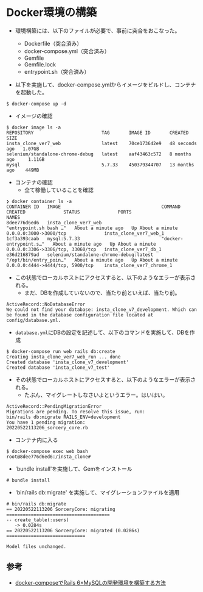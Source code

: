 # Docker環境の構築

- 環境構築には、以下のファイルが必要で、事前に突合をおこなった。
  - Dockerfile（突合済み）
  - docker-compose.yml（突合済み）
  - Gemfile
  - Gemfile.lock
  - entrypoint.sh（突合済み）

- 以下を実施して、docker-compose.ymlからイメージをビルドし、コンテナを起動した。
```
$ docker-compose up -d
```

- イメージの確認
```
$ docker image ls -a
REPOSITORY                         TAG       IMAGE ID       CREATED          SIZE
insta_clone_ver7_web               latest    70ce173642e9   48 seconds ago   1.07GB
selenium/standalone-chrome-debug   latest    aaf43463c572   8 months ago     1.11GB
mysql                              5.7.33    450379344707   13 months ago    449MB
```

- コンテナの確認
  - 全て稼働していることを確認
```
❯ docker container ls -a
CONTAINER ID   IMAGE                                     COMMAND                  CREATED              STATUS              PORTS                               NAMES
8dee776d6ed6   insta_clone_ver7_web                      "entrypoint.sh bash …"   About a minute ago   Up About a minute   0.0.0.0:3000->3000/tcp              insta_clone_ver7_web_1
1cf3a393caab   mysql:5.7.33                              "docker-entrypoint.s…"   About a minute ago   Up About a minute   0.0.0.0:3306->3306/tcp, 33060/tcp   insta_clone_ver7_db_1
e36d216879ad   selenium/standalone-chrome-debug:latest   "/opt/bin/entry_poin…"   About a minute ago   Up About a minute   0.0.0.0:4444->4444/tcp, 5900/tcp    insta_clone_ver7_chrome_1
```

- この状態でローカルホストにアクセスすると、以下のようなエラーが表示される。
  - まだ、DBを作成していないので、当たり前といえば、当たり前。
```
ActiveRecord::NoDatabaseError
We could not find your database: insta_clone_v7_development. Which can be found in the database configuration file located at config/database.yml.
```

- `database.yml`にDBの設定を記述して、以下のコマンドを実施して、DBを作成
```
$ docker-compose run web rails db:create
Creating insta_clone_ver7_web_run ... done
Created database 'insta_clone_v7_development'
Created database 'insta_clone_v7_test'
```

- その状態でローカルホストにアクセスすると、以下のようなエラーが表示される。
   - たぶん、マイグレートしなさいよというエラー。はいはい。
```
ActiveRecord::PendingMigrationError
Migrations are pending. To resolve this issue, run:
bin/rails db:migrate RAILS_ENV=development
You have 1 pending migration:
20220522113206_sorcery_core.rb
```

- コンテナ内に入る
```
$ docker-compose exec web bash
root@8dee776d6ed6:/insta_clone#
```

- 'bundle install'を実施して、Gemをインストール
```
# bundle install
```
- 'bin/rails db:migrate' を実施して、マイグレーションファイルを適用
```
# bin/rails db:migrate
== 20220522113206 SorceryCore: migrating ======================================
-- create_table(:users)
   -> 0.0284s
== 20220522113206 SorceryCore: migrated (0.0286s) =============================

Model files unchanged.
```


## 参考
- [docker-composeでRails 6×MySQLの開発環境を構築する方法](https://tmasuyama1114.com/docker-compose-rails6-mysql-development/)
